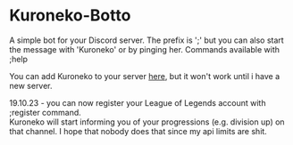 # Kuroneko-Botto

A simple bot for your Discord server. The prefix is ';' but you can also start the message with 'Kuroneko' or by pinging her. Commands available with ;help

You can add Kuroneko to your server [here](https://discord.com/api/oauth2/authorize?client_id=738883479902617670&permissions=8&scope=bot), but it won't work until i have a new server.

19.10.23 - you can now register your League of Legends account with ;register <summonerName> command.  
Kuroneko will start informing you of your progressions (e.g. division up) on that channel. 
I hope that nobody does that since my api limits are shit.